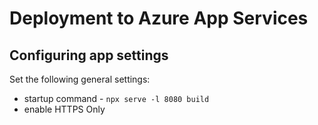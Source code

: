 # Deployment to Azure App Services

## Configuring app settings

Set the following general settings:

- startup command - `npx serve -l 8080 build`
- enable HTTPS Only
